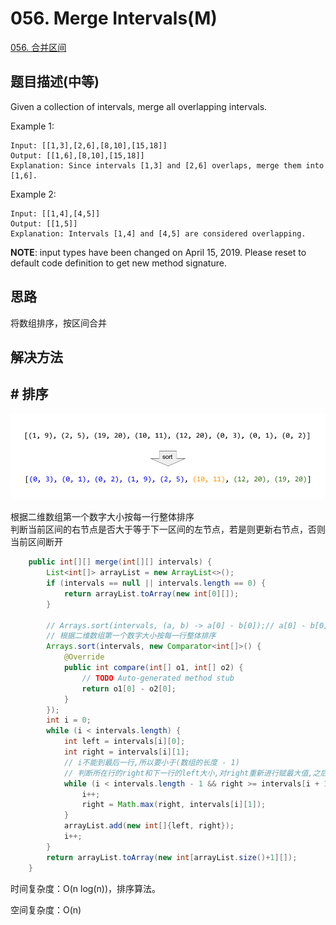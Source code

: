 # 056. Merge Intervals\(M\)

[056. 合并区间](https://leetcode-cn.com/problems/merge-intervals/)

## 题目描述\(中等\)

Given a collection of intervals, merge all overlapping intervals.

Example 1:

```
Input: [[1,3],[2,6],[8,10],[15,18]]
Output: [[1,6],[8,10],[15,18]]
Explanation: Since intervals [1,3] and [2,6] overlaps, merge them into [1,6].
```

Example 2:

```
Input: [[1,4],[4,5]]
Output: [[1,5]]
Explanation: Intervals [1,4] and [4,5] are considered overlapping.
```

**NOTE**: input types have been changed on April 15, 2019. Please reset to default code definition to get new method signature.

## 思路

将数组排序，按区间合并

## 解决方法

## \# 排序

![](/assets/001-100/056-s-1-1.png)

根据二维数组第一个数字大小按每一行整体排序  
判断当前区间的右节点是否大于等于下一区间的左节点，若是则更新右节点，否则当前区间断开

```java
    public int[][] merge(int[][] intervals) {
        List<int[]> arrayList = new ArrayList<>();
        if (intervals == null || intervals.length == 0) {
            return arrayList.toArray(new int[0][]);
        }

        // Arrays.sort(intervals, (a, b) -> a[0] - b[0]);// a[0] - b[0]大于0就交换顺序
        // 根据二维数组第一个数字大小按每一行整体排序
        Arrays.sort(intervals, new Comparator<int[]>() {
            @Override
            public int compare(int[] o1, int[] o2) {
                // TODO Auto-generated method stub
                return o1[0] - o2[0];
            }
        });
        int i = 0;
        while (i < intervals.length) {
            int left = intervals[i][0];
            int right = intervals[i][1];
            // i不能到最后一行,所以要小于(数组的长度 - 1)
            // 判断所在行的right和下一行的left大小,对right重新进行赋最大值,之后再不断进行while循环判断
            while (i < intervals.length - 1 && right >= intervals[i + 1][0]) {
                i++;
                right = Math.max(right, intervals[i][1]);
            }
            arrayList.add(new int[]{left, right});
            i++;
        }
        return arrayList.toArray(new int[arrayList.size()+1][]);
    }
```

时间复杂度：O\(n log\(n\)\)，排序算法。

空间复杂度：O\(n\)

